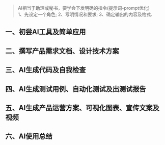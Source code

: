 > AI相当于助理或秘书，要学会下发明确的指令(提示词-prompt优化)  
> 1、先设定一个角色;  2、写明情况和要求;  3、确定输出的内容及格式.  

## 一、初尝AI工具及简单应用
## 二、撰写产品需求文档、设计技术方案
## 三、AI生成代码及自我检查
## 四、AI生成测试用例、自动化测试及出测试报告
## 五、AI生成产品运营方案、可视化图表、宣传文案及视频
## 六、AI使用总结